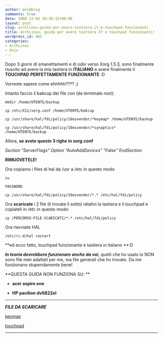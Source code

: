 ```yaml
---
author: pol@blog
comments: true
date: 2008-12-04 10:30:15+00:00
layout: post
slug: archlinux-guida-per-avere-tastiera-it-e-touchpad-funzionanti
title: ArchLinux, guida per avere tastiera IT e touchpad funzionanti!
wordpress_id: 465
categories:
- ArchLinux
- Unix
---
```


Dopo 3 giorni di smanettamenti e di odio verso Xorg 1.5.3, sono finalmente riuscito ad avere la mia tastiera in **ITALIANO** e avere finalmente il **TOUCHPAD** **PERFETTAMENTE FUNZIONANTE** :D

Vorreste sapere come ehhhhh???? ;)

Intanto faccio il bakcup dei file con (da terminale root):


`mkdir /home/UTENTE/backup`




`cp /etc/X11/xorg.conf /home/UTENTE/bakcup`




`cp /usr/share/hal/fdi/policy/10osvendor/*keymap* /home/UTENTE/backup`




`cp /usr/share/hal/fdi/policy/10osvendor/*synaptics* /home/UTENTE/backup`



Allora, **se avete queste 3 righe in xorg.conf**


_Section "ServerFlags"
Option "AutoAddDevices" "False"
EndSection_

**RIMUOVETELE!**

Ora copiamo i files di hal da /usr a /etc in questo modo


`su`




`PASSWORD`




`cp /usr/share/hal/fdi/policy/10osvendor/*.* /etc/hal/fdi/policy`



Ora **scaricate** i 2 file (li trovate li sotto) relativi la tastiera e il touchpad e copiateli in /etc in questo modo:


`cp /PERCORSO-FILE-SCARICATI/*.* /etc/hal/fdi/policy`



Ora riavviate HAL


`/etc/rc.d/hal restart`



**ed ecco fatto, touchpad funzionante e tastiera in italiano **:D

_**In teoria dovrebbero funzionare anche da voi**_, quelli che ho usato io NON sono file miei adattati per me, ma file generali che ho trovato. Da me funzionano stupendamente bene!

**QUESTA GUIDA NON FUNZIONA SU: **



	
  * **acer aspire one**

	
  * **HP pavilion dv6822el**


---------------------------------

_**FILE DA SCARICARE**_

[keymap](http://www.fileden.com/files/2008/6/10/1953114/10-keymap.fdi)

[touchpad](http://www.fileden.com/files/2008/6/10/1953114/11-x11-synaptics.fdi)

--------------------------------
